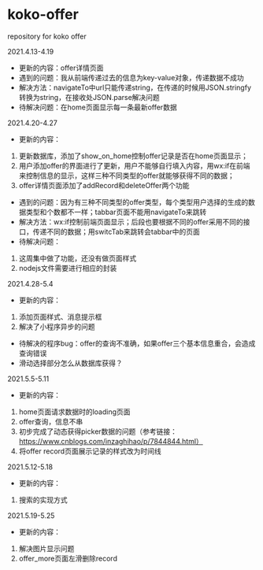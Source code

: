 # koko-offer
repository for koko offer

2021.4.13-4.19
* 更新的内容：offer详情页面
* 遇到的问题：我从前端传递过去的信息为key-value对象，传递数据不成功
* 解决方法：navigateTo中url只能传递string，在传递的时候用JSON.stringfy转换为string，在接收处JSON.parse解决问题
* 待解决问题：在home页面显示每一条最新offer数据

2021.4.20-4.27
* 更新的内容：
1. 更新数据库，添加了show_on_home控制offer记录是否在home页面显示；
2. 用户添加offer的界面进行了更新，用户不能够自行填入内容，用wx:if在前端来控制信息的显示，这样三种不同类型的offer就能够获得不同的数据；
3. offer详情页面添加了addRecord和deleteOffer两个功能
* 遇到的问题：因为有三种不同类型的offer类型，每个类型用户选择的生成的数据类型和个数都不一样；tabbar页面不能用navigateTo来跳转
* 解决方法：wx:if控制前端页面显示；后段也要根据不同的offer采用不同的接口，传递不同的数据；用switcTab来跳转会tabbar中的页面
* 待解决问题：
1. 这周集中做了功能，还没有做页面样式
2. nodejs文件需要进行相应的封装

2021.4.28-5.4
* 更新的内容：
1. 添加页面样式、消息提示框
2. 解决了小程序异步的问题
* 待解决的程序bug：offer的查询不准确，如果offer三个基本信息重合，会造成查询错误
* 滑动选择部分怎么从数据库获得？

2021.5.5-5.11
* 更新的内容：
1. home页面请求数据时的loading页面
2. offer查询，信息不串
3. 初步完成了动态获得picker数据的问题（参考链接：https://www.cnblogs.com/inzaghihao/p/7844844.html）
4. 将offer record页面展示记录的样式改为时间线

2021.5.12-5.18
* 更新的内容：
1. 搜索的实现方式

2021.5.19-5.25
* 更新的内容：
1. 解决图片显示问题
2. offer_more页面左滑删除record
